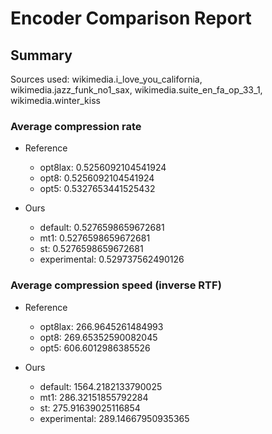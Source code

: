 
# Encoder Comparison Report

## Summary

Sources used: wikimedia.i_love_you_california, wikimedia.jazz_funk_no1_sax, wikimedia.suite_en_fa_op_33_1, wikimedia.winter_kiss

### Average compression rate

  - Reference
    - opt8lax: 0.5256092104541924
    - opt8: 0.5256092104541924
    - opt5: 0.5327653441525432

  - Ours
    - default: 0.5276598659672681
    - mt1: 0.5276598659672681
    - st: 0.5276598659672681
    - experimental: 0.529737562490126


### Average compression speed (inverse RTF)
  - Reference
    - opt8lax: 266.9645261484993
    - opt8: 269.65352590082045
    - opt5: 606.6012986385526

  - Ours
    - default: 1564.2182133790025
    - mt1: 286.32151855792284
    - st: 275.91639025116854
    - experimental: 289.14667950935365


